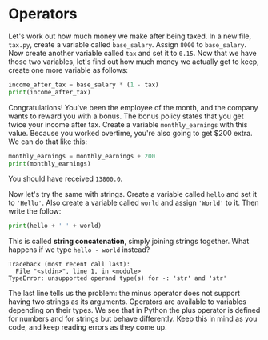# Operators

Let's work out how much money we make after being taxed. In a new file, `tax.py`, create a variable called `base_salary`. Assign `8000` to `base_salary`. Now create another variable called `tax` and set it to `0.15`. Now that we have those two variables, let's find out how much money we actually get to keep, create one more variable as follows:

```python
income_after_tax = base_salary * (1 - tax)
print(income_after_tax)
```

Congratulations! You've been the employee of the month, and the company wants to reward you with a bonus. The bonus policy states that you get twice your income after tax. Create a variable `monthly_earnings` with this value. Because you worked overtime, you're also going to get $200 extra. We can do that like this:

```python
monthly_earnings = monthly_earnings + 200
print(monthly_earnings)
```

You should have received `13800.0`.

Now let's try the same with strings. Create a variable called `hello` and set it to `'Hello'`. Also create a variable called `world` and assign `'World'` to it. Then write the follow:

```python
print(hello + ' ' + world)
```

This is called **string concatenation**, simply joining strings together. What happens if we type `hello - world` instead?

```text
Traceback (most recent call last):
  File "<stdin>", line 1, in <module>
TypeError: unsupported operand type(s) for -: 'str' and 'str'
```

The last line tells us the problem: the minus operator does not support having two strings as its arguments. Operators are available to variables depending on their types. We see that in Python the plus operator is defined for numbers and for strings but behave differently. Keep this in mind as you code, and keep reading errors as they come up.

